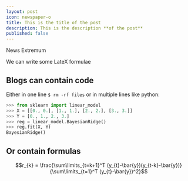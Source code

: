 ```yaml
---
layout: post
icon: newspaper-o
title: This is the title of the post
description: This is the description **of the post**
published: false
---
```


News Extremum


We can write some LateX formulae


## Blogs can contain code

Either in one line `$ rm -rf files` or in multiple lines like python:

```python
>>> from sklearn import linear_model
>>> X = [[0., 0.], [1., 1.], [2., 2.], [3., 3.]]
>>> Y = [0., 1., 2., 3.]
>>> reg = linear_model.BayesianRidge()
>>> reg.fit(X, Y)
BayesianRidge()
```

## Or contain formulas

$$r_{k} = \frac{\sum\limits_{t=k+1}^T (y_{t}-\bar{y})(y_{t-k}-\bar{y})}
 {\sum\limits_{t=1}^T (y_{t}-\bar{y})^2}$$
